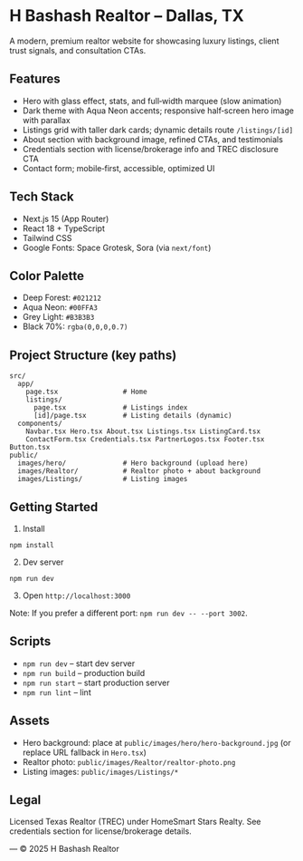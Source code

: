 # H Bashash Realtor – Dallas, TX

A modern, premium realtor website for showcasing luxury listings, client trust signals, and consultation CTAs.

## Features
- Hero with glass effect, stats, and full‑width marquee (slow animation)
- Dark theme with Aqua Neon accents; responsive half‑screen hero image with parallax
- Listings grid with taller dark cards; dynamic details route `/listings/[id]`
- About section with background image, refined CTAs, and testimonials
- Credentials section with license/brokerage info and TREC disclosure CTA
- Contact form; mobile‑first, accessible, optimized UI

## Tech Stack
- Next.js 15 (App Router)
- React 18 + TypeScript
- Tailwind CSS
- Google Fonts: Space Grotesk, Sora (via `next/font`)

## Color Palette
- Deep Forest: `#021212`
- Aqua Neon: `#00FFA3`
- Grey Light: `#B3B3B3`
- Black 70%: `rgba(0,0,0,0.7)`

## Project Structure (key paths)
```
src/
  app/
    page.tsx                # Home
    listings/
      page.tsx              # Listings index
      [id]/page.tsx         # Listing details (dynamic)
  components/
    Navbar.tsx Hero.tsx About.tsx Listings.tsx ListingCard.tsx
    ContactForm.tsx Credentials.tsx PartnerLogos.tsx Footer.tsx Button.tsx
public/
  images/hero/              # Hero background (upload here)
  images/Realtor/           # Realtor photo + about background
  images/Listings/          # Listing images
```

## Getting Started
1) Install
```
npm install
```
2) Dev server
```
npm run dev
```
3) Open `http://localhost:3000`

Note: If you prefer a different port: `npm run dev -- --port 3002`.

## Scripts
- `npm run dev` – start dev server
- `npm run build` – production build
- `npm run start` – start production server
- `npm run lint` – lint

## Assets
- Hero background: place at `public/images/hero/hero-background.jpg` (or replace URL fallback in `Hero.tsx`)
- Realtor photo: `public/images/Realtor/realtor-photo.png`
- Listing images: `public/images/Listings/*`

## Legal
Licensed Texas Realtor (TREC) under HomeSmart Stars Realty. See credentials section for license/brokerage details.

—
© 2025 H Bashash Realtor